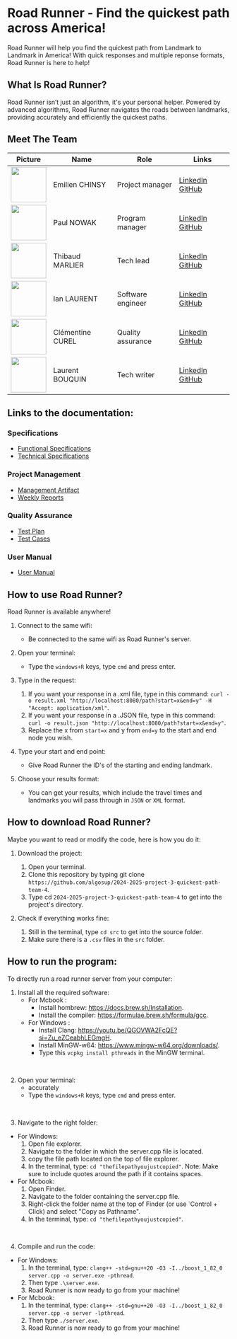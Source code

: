 # Road Runner - Find the quickest path across America! 

Road Runner will help you find the quickest path from Landmark to Landmark in America! With quick responses and multiple reponse formats, Road Runner is here to help!

## What Is Road Runner?

Road Runner isn’t just an algorithm, it's your personal helper. Powered by advanced algorithms, Road Runner navigates the roads between landmarks, providing accurately and efficiently the quickest paths.

## Meet The Team

<div align="center">

| Picture | Name       | Role               | Links                                                             |
| ----- | --------------- | ------------------------ | ----------------------------------------------------------------- |
| <img src="https://avatars.githubusercontent.com/u/182214919?v=4" width=80> | Emilien CHINSY | Project manager | [LinkedIn](https://www.linkedin.com/in/emilien-chinsy-5a794632b/) [GitHub](https://github.com/EmilienChinsy) |
| <img src="https://avatars.githubusercontent.com/u/91249965?v=4" width=80> | Paul NOWAK | Program manager | [LinkedIn](https://www.linkedin.com/in/paul-nowak-0757a61a7/) [GitHub](https://github.com/PaulNowak36)  |
| <img src="https://avatars.githubusercontent.com/u/146005163?v=4" width=80> | Thibaud MARLIER | Tech lead| [LinkedIn](https://www.linkedin.com/in/thibaudmarlier/) [GitHub](https://github.com/Biohazardyee) |
| <img src="https://avatars.githubusercontent.com/u/146005340?v=4" width=80> | Ian LAURENT | Software engineer | [LinkedIn](https://www.linkedin.com/in/ian-h-laurent/) [GitHub](https://github.com/Ianlaur) |
| <img src="https://avatars.githubusercontent.com/u/78617457?v=4" width=80> | Clémentine CUREL | Quality assurance | [LinkedIn](https://www.linkedin.com/in/clementinecurel/) [GitHub](https://github.com/Clementine951) |
| <img src="https://avatars.githubusercontent.com/u/71769489?v=4" width=80> | Laurent BOUQUIN | Tech writer | [LinkedIn](https://www.linkedin.com/in/laurentb22/) [GitHub](https://github.com/laurentbouquin) |

</div>

## Links to the documentation:

### Specifications

- [Functional Specifications](https://github.com/algosup/2024-2025-project-3-quickest-path-team-4/blob/main/functionalSpecifications/functionalSpecifications.md)
- [Technical Specifications](https://github.com/algosup/2024-2025-project-3-quickest-path-team-4/blob/main/technicalSpecification/technicalSpecifications.md)

### Project Management

- [Management Artifact](https://github.com/algosup/2024-2025-project-3-quickest-path-team-4/blob/main/management/managementArtifacts.md)
- [Weekly Reports](https://github.com/algosup/2024-2025-project-3-quickest-path-team-4/blob/main/management/weeklyReports/globalReport.md)

### Quality Assurance

- [Test Plan](https://github.com/algosup/2024-2025-project-3-quickest-path-team-4/blob/main/qualityAssurance/documents/testPlan.md)
- [Test Cases](https://github.com/algosup/2024-2025-project-3-quickest-path-team-4/blob/main/qualityAssurance/documents/testCases.md)

### User Manual

- [User Manual](https://github.com/algosup/2024-2025-project-3-quickest-path-team-4/blob/main/userManual/Road_Runner_User_Manual_Team_4.pdf)

## How to use Road Runner?

Road Runner is available anywhere!

1. Connect to the same wifi: 
    - Be connected to the same wifi as Road Runner's server.

2. Open your terminal: 
    - Type the `windows+R` keys, type `cmd` and press enter.

3. Type in the request: 
    1. If you want your response in a .xml file, type in this command: `curl -o result.xml "http://localhost:8080/path?start=x&end=y" -H "Accept: application/xml"`.
    2. If you want your response in a .JSON file, type in this command: `curl -o result.json "http://localhost:8080/path?start=x&end=y"`.
    3. Replace the x from `start=x` and y from `end=y` to the start and end node you wish.

4. Type your start and end point:
    - Give Road Runner the ID's of the starting and ending landmark.

5. Choose your results format:
    - You can get your results, which include the travel times and landmarks you will pass through in `JSON` or `XML` format.

## How to download Road Runner?

Maybe you want to read or modify the code, here is how you do it:
1. Download the project:
    1. Open your terminal.
    2. Clone this repository by typing git clone `https://github.com/algosup/2024-2025-project-3-quickest-path-team-4`.
    3. Type cd `2024-2025-project-3-quickest-path-team-4` to get into the project's directory.

2. Check if everything works fine:
    1. Still in the terminal, type `cd src` to get into the source folder.
    2. Make sure there is a `.csv` files in the `src` folder.

## How to run the program:

To directly run a road runner server from your computer:

1. Install all the required software:
    - For Mcbook : 
        - Install hombrew: https://docs.brew.sh/Installation.
        - Install the compiler: https://formulae.brew.sh/formula/gcc.
    - For Windows : 
        - Install Clang: https://youtu.be/QGOVWA2FcQE?si=Zu_eZCeabhLEGmgH.
        - Install MinGW-w64: https://www.mingw-w64.org/downloads/.
        - Type this `vcpkg install pthreads` in the MinGW terminal.
<br>


2. Open your terminal:
    - accurately
    - Type the `windows+R` keys, type `cmd` and press enter.
<br>

3. Navigate to the right folder:
- For Windows:
    1. Open file explorer.
    2. Navigate to the folder in which the server.cpp file is located.
    3. copy the file path located on the top of file explorer.
    4. In the terminal, type: `cd "thefilepathyoujustcopied"`.
    Note: Make sure to include quotes around the path if it contains spaces.
- For Mcbook:
    1. Open Finder.
    2. Navigate to the folder containing the server.cpp file.
    3. Right-click the folder name at the top of Finder (or use `Control + Click) and select "Copy as Pathname".
    4. In the terminal, type: `cd "thefilepathyoujustcopied"`.
<br>

4. Compile and run the code:
- For Windows:
    1. In the terminal, type: `clang++ -std=gnu++20 -O3 -I../boost_1_82_0 server.cpp -o server.exe -pthread`.
    2. Then type `.\server.exe`.
    3. Road Runner is now ready to go from your machine!
- For Mcbook:
    1. In the terminal, type: `clang++ -std=gnu++20 -O3 -I../boost_1_82_0 server.cpp -o server -lpthread`.
    2. Then type `./server.exe`.
    3. Road Runner is now ready to go from your machine!